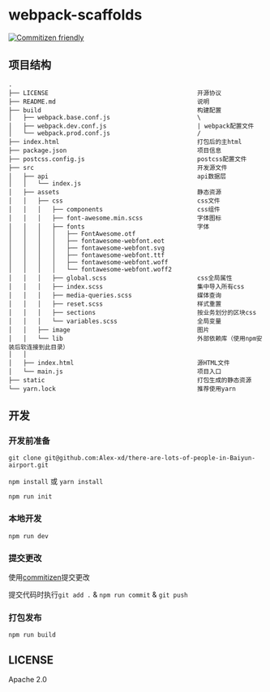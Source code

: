 # webpack-scaffolds

[![Commitizen friendly](https://img.shields.io/badge/commitizen-friendly-brightgreen.svg)](http://commitizen.github.io/cz-cli/)

## 项目结构

```
.
├── LICENSE                                         开源协议                                           
├── README.md                                       说明                                   
├── build                                           构建配置
│   ├── webpack.base.conf.js                        \
│   ├── webpack.dev.conf.js                         | webpack配置文件
│   └── webpack.prod.conf.js                        /
├── index.html                                      打包后的主html
├── package.json                                    项目信息
├── postcss.config.js                               postcss配置文件
├── src                                             开发源文件
│   ├── api                                         api数据层
│   │   └── index.js
│   ├── assets                                      静态资源
│   │   ├── css                                     css文件
│   │   │   ├── components                          css组件
│   │   │   ├── font-awesome.min.scss               字体图标
│   │   │   ├── fonts                               字体
│   │   │   │   ├── FontAwesome.otf
│   │   │   │   ├── fontawesome-webfont.eot
│   │   │   │   ├── fontawesome-webfont.svg
│   │   │   │   ├── fontawesome-webfont.ttf
│   │   │   │   ├── fontawesome-webfont.woff
│   │   │   │   └── fontawesome-webfont.woff2
│   │   │   ├── global.scss                         css全局属性
│   │   │   ├── index.scss                          集中导入所有css
│   │   │   ├── media-queries.scss                  媒体查询
│   │   │   ├── reset.scss                          样式重置
│   │   │   ├── sections                            按业务划分的区块css
│   │   │   └── variables.scss                      全局变量
│   │   ├── image                                   图片
│   │   └── lib                                     外部依赖库（使用npm安装后软连接到此目录）
│   │                     
│   ├── index.html                                  源HTML文件
│   └── main.js                                     项目入口
├── static                                          打包生成的静态资源
└── yarn.lock                                       推荐使用yarn
```

## 开发

### 开发前准备

`git clone git@github.com:Alex-xd/there-are-lots-of-people-in-Baiyun-airport.git`

`npm install` 或 `yarn install`

`npm run init`

### 本地开发

`npm run dev`

### 提交更改

使用[commitizen](http://commitizen.github.io/cz-cli/)提交更改

提交代码时执行`git add .` & `npm run commit` & `git push`

### 打包发布

`npm run build`


## LICENSE

Apache 2.0